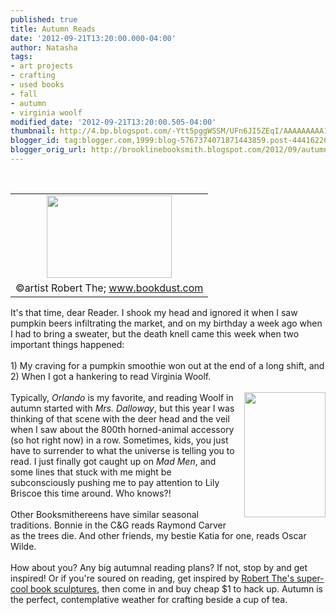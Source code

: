 ```yaml
---
published: true
title: Autumn Reads
date: '2012-09-21T13:20:00.000-04:00'
author: Natasha
tags:
- art projects
- crafting
- used books
- fall
- autumn
- virginia woolf
modified_date: '2012-09-21T13:20:00.505-04:00'
thumbnail: http://4.bp.blogspot.com/-Ytt5pggWSSM/UFn6JI5ZEqI/AAAAAAAAA1c/4-ANPuMj76w/s72-c/autumn.JPG
blogger_id: tag:blogger.com,1999:blog-5767374071871443859.post-4441622633879360969
blogger_orig_url: http://brooklinebooksmith.blogspot.com/2012/09/autumn-reads.html
---
```


<br /><table cellpadding="0" cellspacing="0" class="tr-caption-container" style="float: left; margin-right: 1em; text-align: left;"><tbody><tr><td style="text-align: center;"><a href="http://4.bp.blogspot.com/-Ytt5pggWSSM/UFn6JI5ZEqI/AAAAAAAAA1c/4-ANPuMj76w/s1600/autumn.JPG" imageanchor="1" style="clear: left; margin-bottom: 1em; margin-left: auto; margin-right: auto;"><img border="0" height="132" src="http://4.bp.blogspot.com/-Ytt5pggWSSM/UFn6JI5ZEqI/AAAAAAAAA1c/4-ANPuMj76w/s200/autumn.JPG" width="200" /></a></td></tr><tr><td class="tr-caption" style="text-align: center;">©artist Robert The; www.bookdust.com</td></tr></tbody></table>It's that time, dear Reader. I shook my head and ignored it when I saw pumpkin beers infiltrating the market, and on my birthday a week ago when I had to bring a sweater, but the death knell came this week when two important things happened:<br /><br />1) My craving for a pumpkin smoothie won out at the end of a long shift, and<br />2) When I got a hankering to read Virginia Woolf.<br /><br /><a href="http://3.bp.blogspot.com/-xTDjHGxK8gQ/UFn6FKBaD5I/AAAAAAAAA1U/PicjzTLN7aE/s1600/175px-ToTheLighthouse.jpg" imageanchor="1" style="clear: right; float: right; margin-bottom: 1em; margin-left: 1em;"><img border="0" height="200" src="http://3.bp.blogspot.com/-xTDjHGxK8gQ/UFn6FKBaD5I/AAAAAAAAA1U/PicjzTLN7aE/s200/175px-ToTheLighthouse.jpg" width="130" /></a>Typically, <i>Orlando </i>is my favorite, and reading Woolf in autumn started with <i>Mrs. Dalloway</i>, but this year I was thinking of that scene with the deer head and the veil when I saw about the 800th horned-animal accessory (so hot right now) in a row. Sometimes, kids, you just have to surrender to what the universe is telling you to read. I just finally got caught up on <i>Mad Men</i>, and some lines that stuck with me might be subconsciously pushing me to pay attention to Lily Briscoe this time around. Who knows?!<br /><br />Other Booksmithereens have similar seasonal traditions. Bonnie in the C&amp;G reads Raymond Carver as the trees die. And other friends, my bestie Katia for one, reads Oscar Wilde.<br /><br />How about you? Any big autumnal reading plans? If not, stop by and get inspired! Or if you're soured on reading, get inspired by <a href="http://www.bookdust.com/">Robert The's super-cool book sculptures</a>, then come in and buy cheap $1 to hack up. Autumn is the perfect, contemplative weather for crafting beside a cup of tea.